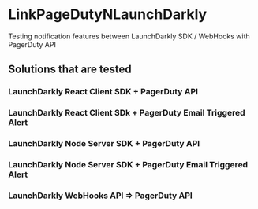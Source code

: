 # LinkPageDutyNLaunchDarkly
Testing notification features between LaunchDarkly SDK / WebHooks with PagerDuty API

## Solutions that are tested
### LaunchDarkly React Client SDK + PagerDuty API
### LaunchDarkly React Client SDk + PagerDuty Email Triggered Alert
### LaunchDarkly Node Server SDK + PagerDuty API
### LaunchDarkly Node Server SDK + PagerDuty Email Triggered Alert
### LaunchDarkly WebHooks API => PagerDuty API
